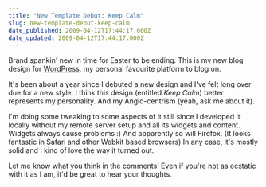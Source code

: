 ```yaml
---
title: "New Template Debut: Keep Calm"
slug: new-template-debut-keep-calm
date_published: 2009-04-12T17:44:17.000Z
date_updated: 2009-04-12T17:44:17.000Z
---
```


Brand spankin' new in time for Easter to be ending. This is my new blog design for [WordPress](http://www.wordpress.org), my personal favourite platform to blog on.

It's been about a year since I debuted a new design and I've felt long over due for a new style. I think this design (entitled *Keep Calm*) better represents my personality. And my Anglo-centrism (yeah, ask me about it).

I'm doing some tweaking to some aspects of it still since I developed it locally without my remote server setup and all its widgets and content. Widgets always cause problems :) And apparently so will Firefox. (It looks fantastic in Safari and other Webkit based browsers) In any case, it's mostly solid and I kind of love the way it turned out.

Let me know what you think in the comments! Even if you're not as ecstatic with it as I am, it'd be great to hear your thoughts.
